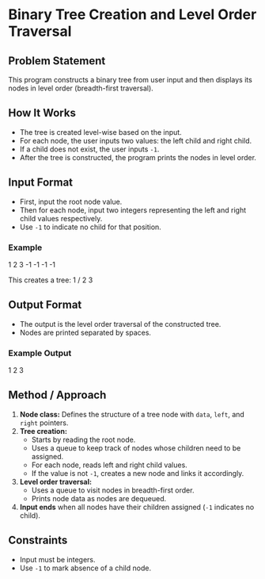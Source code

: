# Binary Tree Creation and Level Order Traversal

## Problem Statement

This program constructs a binary tree from user input and then displays its nodes in level order (breadth-first traversal).

## How It Works

- The tree is created level-wise based on the input.
- For each node, the user inputs two values: the left child and right child.
- If a child does not exist, the user inputs `-1`.
- After the tree is constructed, the program prints the nodes in level order.

## Input Format

- First, input the root node value.
- Then for each node, input two integers representing the left and right child values respectively.
- Use `-1` to indicate no child for that position.

### Example

1
2 3
-1 -1
-1 -1

This creates a tree:
1
/
2 3

## Output Format

- The output is the level order traversal of the constructed tree.
- Nodes are printed separated by spaces.

### Example Output

1 2 3

## Method / Approach

1. **Node class:** Defines the structure of a tree node with `data`, `left`, and `right` pointers.
2. **Tree creation:** 
   - Starts by reading the root node.
   - Uses a queue to keep track of nodes whose children need to be assigned.
   - For each node, reads left and right child values.
   - If the value is not `-1`, creates a new node and links it accordingly.
3. **Level order traversal:**
   - Uses a queue to visit nodes in breadth-first order.
   - Prints node data as nodes are dequeued.
4. **Input ends** when all nodes have their children assigned (`-1` indicates no child).

## Constraints

- Input must be integers.
- Use `-1` to mark absence of a child node.
